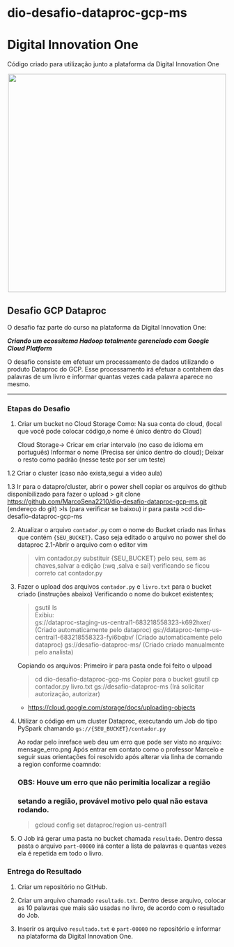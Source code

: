# dio-desafio-dataproc-gcp-ms

# Digital Innovation One
Código criado para utilização junto a plataforma da Digital Innovation One

<p align="center"><img src="./DIO.png" width="500"></p>

## Desafio GCP Dataproc

O desafio faz parte do curso na plataforma da Digital Innovation One:

__*Criando um ecossitema Hadoop totalmente gerenciado com Google Cloud Platform*__

O desafio consiste em efetuar um processamento de dados utilizando o produto Dataproc do GCP. Esse processamento irá efetuar a contahem das palavras de um livro e informar quantas vezes cada palavra aparece no mesmo.

---

### Etapas do Desafio

1. Criar um bucket no Cloud Storage
    Como: Na sua conta do cloud, (local que você pode colocar código,o nome é único dentro do Cloud) 

    Cloud Storage->
    Cricar em criar intervalo (no caso de idioma em português) 
    Informar o nome (Precisa ser único dentro do cloud);
    Deixar o resto como padrão (nesse teste por ser um teste)

1.2 Criar o cluster (caso não exista,segui a video aula)  

1.3 Ir para o datapro/cluster, abrir o power shell
    copiar os arquivos do github disponibilizado para fazer o upload 
    > git clone https://github.com/MarcoSena2210/dio-desafio-dataproc-gcp-ms.git
    (endereço do git) 
    >ls (para verificar se baixou)
    ir para pasta 
    >cd dio-desafio-dataproc-gcp-ms

2. Atualizar o arquivo ```contador.py``` com o nome do Bucket criado nas linhas que contém ```{SEU_BUCKET}```.
    Caso seja editado o arquivo no power shel do dataproc 
    2.1-Abrir o arquivo com o editor vim
    >vim contador.py
    substituir {SEU_BUCKET} pelo seu, sem as chaves,salvar a edição (:wq ,salva e sai)
    verificando se ficou correto 
    >cat contador.py 



3. Fazer o upload dos arquivos ```contador.py``` e ```livro.txt``` para o bucket criado (instruções abaixo)
     Verificando o nome do bukcet existentes;
     >gsutil ls       
        Exibiu:     
        gs://dataproc-staging-us-central1-683218558323-k692hxer/  (Criado automaticamente pelo dataproc)
        gs://dataproc-temp-us-central1-683218558323-fyi6bqbv/     (Criado automaticamente pelo dataproc)
        gs://desafio-dataproc-ms/                                 (Criado criado manualmente pelo analista)  

     Copiando os arquivos:
     Primeiro ir para pasta onde foi feito o ulpoad
     >cd dio-desafio-dataproc-gcp-ms
     Copiar para o bucket
     >gsutil cp contador.py livro.txt gs://desafio-dataproc-ms (Irá solicitar autorização, autorizar)

    - https://cloud.google.com/storage/docs/uploading-objects



1. Utilizar o código em um cluster Dataproc, executando um Job do tipo PySpark chamando ```gs://{SEU_BUCKET}/contador.py```

    Ao rodar pelo inreface web deu um erro que pode ser visto no arquivo: mensage_erro.png
    Após entrar em contato como o professor Marcelo e seguir suas orientações foi resolvido após alterar via linha de comando a region conforme coamndo:

    ### OBS: Houve um erro que não perimitia localizar a região 
    ### setando a região, provável motivo pelo qual não estava rodando. 
    >gcloud config set dataproc/region us-central1  


1. O Job irá gerar uma pasta no bucket chamada ```resultado```. Dentro dessa pasta o arquivo ```part-00000``` irá conter a lista de palavras e quantas vezes ela é repetida em todo o livro.

### Entrega do Resultado

1. Criar um repositório no GitHub.

2. Criar um arquivo chamado ```resultado.txt```. Dentro desse arquivo, colocar as 10 palavras que mais são usadas no livro, de acordo com o resultado do Job.

3. Inserir os arquivo ```resultado.txt``` e ```part-00000``` no repositório e informar na plataforma da Digital Innovation One.
